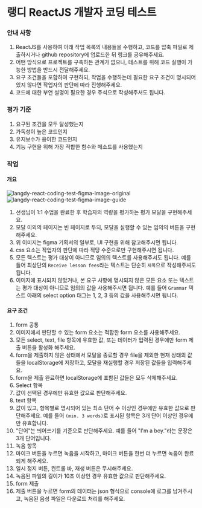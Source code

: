 # 랭디 ReactJS 개발자 코딩 테스트
### 안내 사항
1. ReactJS를 사용하여 아래 작업 목록의 내용들을 수행하고, 코드를 압축 파일로 제출하시거나 github repository에 업로드한 뒤 링크를 공유해주세요.
2. 어떤 방식으로 프로젝트를 구축하든 관계가 없으나, 테스트를 위해 코드 실행이 가능한 방법을 반드시 전달해주세요.
3. 요구 조건들을 포함하여 구현하되, 작업을 수행하는데 필요한 요구 조건이 명시되어 있지 않다면 작업자의 판단에 따라 진행해주세요.
4. 코드에 대한 부연 설명이 필요한 경우 주석으로 작성해주셔도 됩니다.

### 평가 기준
1. 요구된 조건을 모두 달성했는지
2. 가독성이 높은 코드인지
3. 유지보수가 용이한 코드인지
4. 기능 구현을 위해 가장 적합한 함수와 메소드를 사용했는지

### 작업
#### 개요
![langdy-react-coding-test-figma-image-original](https://github.com/langdy/langdy-react-coding-test/assets/17870010/0d9d2fe7-aacf-481b-a398-c8c63c672b9f)
![langdy-react-coding-test-figma-image-guide](https://github.com/langdy/langdy-react-coding-test/assets/17870010/d515f9dd-ca20-4947-8f7b-54728bc575af)
1. 선생님이 1:1 수업을 완료한 후 학습자의 역량을 평가하는 평가 모달을 구현해주세요.
2. 모달 이외의 페이지는 빈 페이지로 두되, 모달을 실행할 수 있는 임의의 버튼을 구현해주세요.
3. 위 이미지는 figma 기획서의 일부로, UI 구현을 위해 참고해주시면 됩니다.
4. css 요소는 작업자의 판단에 따라 적당 수준으로만 구현해주시면 됩니다.
5. 모든 텍스트는 평가 대상이 아니므로 임의의 텍스트를 사용해주셔도 됩니다. 예를 들어 최상단의 `Receive lesson fees`라는 텍스트는 단순히 `제목`으로 작성해주셔도 됩니다.
6. 이미지에 표시되지 않았거나, 본 요구 사항에 명시되지 않은 모든 요소 또는 텍스트는 평가 대상이 아니므로 임의의 값을 사용해주시면 됩니다. 예를 들어 `Grammar` 텍스트 아래의 select option 태그는 1, 2, 3 등의 값을 사용해주시면 됩니다.

#### 요구 조건
1. form 공통
  1. 이미지에서 판단할 수 있는 form 요소는 적합한 form 요소를 사용해주세요.
  2. 모든 select, text, file 항목에 유효한 값, 또는 데이터가 입력된 경우에만 form 제출 버튼을 활성화 해주세요.
  3. form을 제출하지 않은 상태에서 모달을 종료할 경우 file을 제외한 현재 상태의 값들을 localStorage에 저장하고, 모달을 재실행할 경우 저장된 값들을 입력해주세요.
  4. form을 제출 완료하면 localStorage에 포함된 값들은 모두 삭제해주세요.
2. Select 항목
  1. 값이 선택된 경우에만 유효한 값으로 판단해주세요.
3. text 항목
  1. 값이 있고, 항목별로 명시되어 있는 최소 단어 수 이상인 경우에만 유효한 값으로 판단해주세요. 예를 들어 `(min. 3 words)`로 표시된 항목은 3개 단어 이상인 경우에만 유효합니다.
  2. "단어"는 띄어쓰기를 기준으로 판단해주세요. 예를 들어 "I'm a boy."라는 문장은 3개 단어입니다.
4. 녹음 항목
  1. 마이크 버튼을 누르면 녹음을 시작하고, 마이크 버튼을 한번 더 누르면 녹음이 완료되게 해주세요.
  2. 일시 정지 버튼, 컨트롤 바, 재생 버튼은 무시해주세요.
  3. 녹음된 파일의 길이가 10초 이상인 경우 유효한 값으로 판단해주세요.
5. form 제출
  1. 제출 버튼을 누르면 form의 데이터는 json 형식으로 console에 로그를 남겨주시고, 녹음된 음성 파일은 다운로드 처리를 해주세요.

